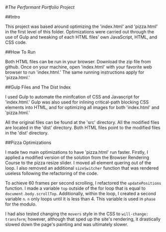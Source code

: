 #*The Performant Portfolio Project*

##Intro

This project was based around optimizing the 'index.html' and 'pizza.html' in the first level of this folder.
Optimizations were carried out through the use of Gulp and tweaking of each HTML files' own JavaScript, HTML, and CSS code.

##How To Run

Both HTML files can be run in your browser. Download the zip file from github. Once on your machine, open 'index.html' with your
favorite web browser to run 'index.html.' The same running instructions apply for 'pizza.html.'

##Gulp Files and The Dist Index

I used Gulp to automate the minifcation of CSS and Javascript for 'index.html.'
Gulp was also used for inlining critical-path blocking CSS elements into HTML, and for optimizing all images
for both 'index.html' and 'pizza.html.'

All the original files can be found at the 'src' directory. All the modified files are located in the 'dist' directory.
Both HTML files point to the modified files in the 'dist' directory.

##Pizza Optimizations

I made two main optimizations to have 'pizza.html' run faster. Firstly, I applied a modified version of the solution from the
Browser Rendering Course to the pizza resize slider. I moved all element quering out of the loop.
I also removed an additional `sizeSwitcher` function that was rendered useless following the refactoring of the code.

To achieve 60 frames per second scrolling, I refactored the `updatePositions` function.
I made a variable `top` outside of the for loop that is equal to `document.body.scrollTop`.
Additionally, within the loop, I created a second variable `n`. `n` only loops until it is less than 4. This variable is used
in `phase` for the modulo.

I had also tested changing the `movers` style in the CSS to `will-change: transform`; however, although that sped up the
site's rendering, it drastically slowed down the page's painting and was ultimately slower.